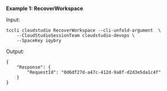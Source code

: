 **Example 1: RecoverWorkspace**



Input: 

```
tccli cloudstudio RecoverWorkspace --cli-unfold-argument  \
    --CloudStudioSessionTeam cloudstudio-devops \
    --SpaceKey iqybry
```

Output: 
```
{
    "Response": {
        "RequestId": "0d6df27d-a47c-412d-9a8f-d2d3e5da1c4f"
    }
}
```

